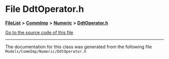 

# File DdtOperator.h



[**FileList**](files.md) **>** [**CommImp**](dir_6202b98a8704f42b1ea358646461643f.md) **>** [**Numeric**](dir_a0ece07902893bffce0f747cc8ee06c8.md) **>** [**DdtOperator.h**](_ddt_operator_8h.md)

[Go to the source code of this file](_ddt_operator_8h_source.md)





































































------------------------------
The documentation for this class was generated from the following file `Models/CommImp/Numeric/DdtOperator.h`

